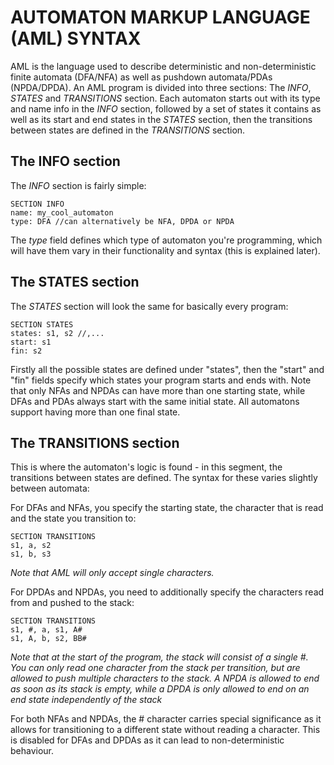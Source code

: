 # AUTOMATON MARKUP LANGUAGE (AML) SYNTAX

AML is the language used to describe deterministic and non-deterministic finite automata (DFA/NFA) as well as pushdown automata/PDAs (NPDA/DPDA).
An AML program is divided into three sections: The *INFO*, *STATES* and *TRANSITIONS* section.
Each automaton starts out with its type and name info in the *INFO* section, followed by a set of states it contains as well as its start and end states in the *STATES* section, then the transitions between states are defined in the *TRANSITIONS* section.

## The INFO section

The *INFO* section is fairly simple:

```
SECTION INFO
name: my_cool_automaton
type: DFA //can alternatively be NFA, DPDA or NPDA
```

The *type* field defines which type of automaton you're programming, which will have them vary in their functionality and syntax (this is explained later).

## The STATES section

The *STATES* section will look the same for basically every program:

```
SECTION STATES
states: s1, s2 //,...
start: s1
fin: s2
```

Firstly all the possible states are defined under "states", then the "start" and "fin" fields specify which states your program starts and ends with. Note that only NFAs and NPDAs can have more than one starting state, while DFAs and PDAs always start with the same initial state. All automatons support having more than one final state.

## The TRANSITIONS section

This is where the automaton's logic is found - in this segment, the transitions between states are defined. The syntax for these varies slightly between automata:

For DFAs and NFAs, you specify the starting state, the character that is read and the state you transition to:

```
SECTION TRANSITIONS
s1, a, s2
s1, b, s3
```

*Note that AML will only accept single characters.*

For DPDAs and NPDAs, you need to additionally specify the characters read from and pushed to the stack:

```
SECTION TRANSITIONS
s1, #, a, s1, A#
s1, A, b, s2, BB#
```

*Note that  at the start of the program, the stack will consist of a single #. You can only read one character from the stack per transition, but are allowed to push multiple characters to the stack. A NPDA is allowed to end as soon as its stack is empty, while a DPDA is only allowed to end on an end state independently of the stack*

For both NFAs and NPDAs, the # character carries special significance as it allows for transitioning to a different state without reading a character. This is disabled for DFAs and DPDAs as it can lead to non-deterministic behaviour.